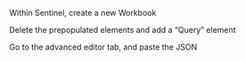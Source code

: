 Within Sentinel, create a new Workbook

Delete the prepopulated elements and add a “Query” element

Go to the advanced editor tab, and paste the JSON
